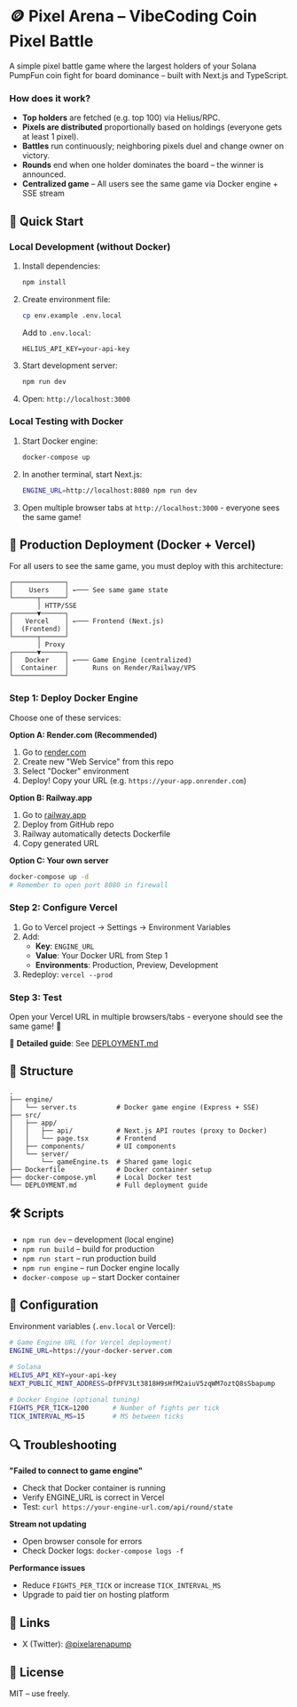 # 🪙 Pixel Arena – VibeCoding Coin Pixel Battle

A simple pixel battle game where the largest holders of your Solana PumpFun coin fight for board dominance – built with Next.js and TypeScript.

### How does it work?
- **Top holders** are fetched (e.g. top 100) via Helius/RPC.
- **Pixels are distributed** proportionally based on holdings (everyone gets at least 1 pixel).
- **Battles** run continuously; neighboring pixels duel and change owner on victory.
- **Rounds** end when one holder dominates the board – the winner is announced.
- **Centralized game** – All users see the same game via Docker engine + SSE stream

## 🚀 Quick Start

### Local Development (without Docker)
1. Install dependencies:
   ```bash
   npm install
   ```
2. Create environment file:
   ```bash
   cp env.example .env.local
   ```
   Add to `.env.local`:
   ```
   HELIUS_API_KEY=your-api-key
   ```
3. Start development server:
   ```bash
   npm run dev
   ```
4. Open: `http://localhost:3000`

### Local Testing with Docker
1. Start Docker engine:
   ```bash
   docker-compose up
   ```
2. In another terminal, start Next.js:
   ```bash
   ENGINE_URL=http://localhost:8080 npm run dev
   ```
3. Open multiple browser tabs at `http://localhost:3000` - everyone sees the same game!

## 🐳 Production Deployment (Docker + Vercel)

For all users to see the same game, you must deploy with this architecture:

```
┌─────────────┐
│    Users    │ ←─── See same game state
└──────┬──────┘
       │ HTTP/SSE
┌──────▼──────┐
│   Vercel    │ ←─── Frontend (Next.js)
│  (Frontend) │
└──────┬──────┘
       │ Proxy
┌──────▼──────┐
│   Docker    │ ←─── Game Engine (centralized)
│  Container  │      Runs on Render/Railway/VPS
└─────────────┘
```

### Step 1: Deploy Docker Engine

Choose one of these services:

**Option A: Render.com (Recommended)**
1. Go to [render.com](https://render.com)
2. Create new "Web Service" from this repo
3. Select "Docker" environment
4. Deploy! Copy your URL (e.g. `https://your-app.onrender.com`)

**Option B: Railway.app**
1. Go to [railway.app](https://railway.app)
2. Deploy from GitHub repo
3. Railway automatically detects Dockerfile
4. Copy generated URL

**Option C: Your own server**
```bash
docker-compose up -d
# Remember to open port 8080 in firewall
```

### Step 2: Configure Vercel

1. Go to Vercel project → Settings → Environment Variables
2. Add:
   - **Key**: `ENGINE_URL`
   - **Value**: Your Docker URL from Step 1
   - **Environments**: Production, Preview, Development
3. Redeploy: `vercel --prod`

### Step 3: Test

Open your Vercel URL in multiple browsers/tabs - everyone should see the same game! 🎉

📖 **Detailed guide**: See [DEPLOYMENT.md](./DEPLOYMENT.md)

## 📁 Structure

```
.
├── engine/
│   └── server.ts          # Docker game engine (Express + SSE)
├── src/
│   ├── app/
│   │   ├── api/           # Next.js API routes (proxy to Docker)
│   │   └── page.tsx       # Frontend
│   ├── components/        # UI components
│   └── server/
│       └── gameEngine.ts  # Shared game logic
├── Dockerfile             # Docker container setup
├── docker-compose.yml     # Local Docker test
└── DEPLOYMENT.md          # Full deployment guide
```

## 🛠 Scripts

- `npm run dev` – development (local engine)
- `npm run build` – build for production
- `npm run start` – run production build
- `npm run engine` – run Docker engine locally
- `docker-compose up` – start Docker container

## 🔧 Configuration

Environment variables (`.env.local` or Vercel):

```bash
# Game Engine URL (for Vercel deployment)
ENGINE_URL=https://your-docker-server.com

# Solana
HELIUS_API_KEY=your-api-key
NEXT_PUBLIC_MINT_ADDRESS=DfPFV3Lt3818H9sHfM2aiuV5zqWM7oztQ8sSbapump

# Docker Engine (optional tuning)
FIGHTS_PER_TICK=1200      # Number of fights per tick
TICK_INTERVAL_MS=15       # MS between ticks
```

## 🔍 Troubleshooting

**"Failed to connect to game engine"**
- Check that Docker container is running
- Verify ENGINE_URL is correct in Vercel
- Test: `curl https://your-engine-url.com/api/round/state`

**Stream not updating**
- Open browser console for errors
- Check Docker logs: `docker-compose logs -f`

**Performance issues**
- Reduce `FIGHTS_PER_TICK` or increase `TICK_INTERVAL_MS`
- Upgrade to paid tier on hosting platform

## 📱 Links

- X (Twitter): [@pixelarenapump](https://x.com/pixelarenapump)

## 📄 License

MIT – use freely.